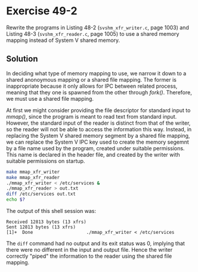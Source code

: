 # Exercise 49-2

Rewrite the programs in Listing 48-2 (`svshm_xfr_writer.c`, page 1003) and Listing 48-3
(`svshm_xfr_reader.c`, page 1005) to use a shared memory mapping instead of System V shared
memory.

## Solution

In deciding what type of memory mapping to use, we narrow it down to a shared anonoymous mapping
or a shared file mapping. The former is inappropriate because it only allows for IPC between
related process, meaning that they one is spawned from the other through *fork()*. Therefore,
we must use a shared file mapping.

At first we might consider providing the file descriptor for standard input to *mmap()*, since
the program is meant to read text from standard input. However, the standard input of the reader
is distinct from that of the writer, so the reader will not be able to access the information
this way. Instead, in replacing the System V shared memory segment by a shared file mapping,
we can replace the System V IPC key used to create the memory segemnt by a file name used by
the program, created under suitable permissions. This name is declared in the header file, and
created by the writer with suitable permissions on startup.

```bash
make mmap_xfr_writer
make mmap_xfr_reader
./mmap_xfr_writer < /etc/services &
./mmap_xfr_reader > out.txt
diff /etc/services out.txt
echo $?
```

The output of this shell session was:

```
Received 12813 bytes (13 xfrs)
Sent 12813 bytes (13 xfrs)
[1]+  Done                    ./mmap_xfr_writer < /etc/services
```

The `diff` command had no output and its exit status was 0, implying that there were no different in
the input and output file. Hence the writer correctly "piped" the information to the reader using the
shared file mapping.
